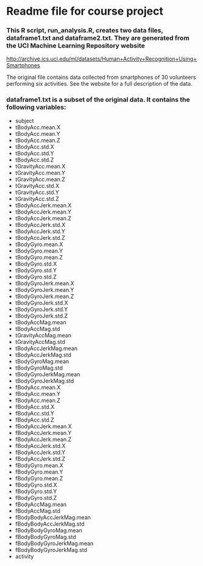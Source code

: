 # Readme file for course project

### This R script, run_analysis.R, creates two data files, dataframe1.txt and dataframe2.txt.  They are generated from the UCI Machine Learning Repository website 

http://archive.ics.uci.edu/ml/datasets/Human+Activity+Recognition+Using+Smartphones

The original file contains data collected from smartphones of 30 volunteers performing six activities.  See the website for a full description of the data.

### dataframe1.txt is a subset of the original data.  It contains the following variables:
+ subject
+ tBodyAcc.mean.X
+ tBodyAcc.mean.Y
+ tBodyAcc.mean.Z
+ tBodyAcc.std.X
+ tBodyAcc.std.Y
+ tBodyAcc.std.Z
+ tGravityAcc.mean.X
+ tGravityAcc.mean.Y
+ tGravityAcc.mean.Z
+ tGravityAcc.std.X
+ tGravityAcc.std.Y
+ tGravityAcc.std.Z
+ tBodyAccJerk.mean.X
+ tBodyAccJerk.mean.Y
+ tBodyAccJerk.mean.Z
+ tBodyAccJerk.std.X
+ tBodyAccJerk.std.Y
+ tBodyAccJerk.std.Z
+ tBodyGyro.mean.X
+ tBodyGyro.mean.Y
+ tBodyGyro.mean.Z
+ tBodyGyro.std.X
+ tBodyGyro.std.Y
+ tBodyGyro.std.Z
+ tBodyGyroJerk.mean.X
+ tBodyGyroJerk.mean.Y
+ tBodyGyroJerk.mean.Z
+ tBodyGyroJerk.std.X
+ tBodyGyroJerk.std.Y
+ tBodyGyroJerk.std.Z
+ tBodyAccMag.mean
+ tBodyAccMag.std
+ tGravityAccMag.mean
+ tGravityAccMag.std
+ tBodyAccJerkMag.mean
+ tBodyAccJerkMag.std
+ tBodyGyroMag.mean
+ tBodyGyroMag.std
+ tBodyGyroJerkMag.mean
+ tBodyGyroJerkMag.std
+ fBodyAcc.mean.X
+ fBodyAcc.mean.Y
+ fBodyAcc.mean.Z
+ fBodyAcc.std.X
+ fBodyAcc.std.Y
+ fBodyAcc.std.Z
+ fBodyAccJerk.mean.X
+ fBodyAccJerk.mean.Y
+ fBodyAccJerk.mean.Z
+ fBodyAccJerk.std.X
+ fBodyAccJerk.std.Y
+ fBodyAccJerk.std.Z
+ fBodyGyro.mean.X
+ fBodyGyro.mean.Y
+ fBodyGyro.mean.Z
+ fBodyGyro.std.X
+ fBodyGyro.std.Y
+ fBodyGyro.std.Z
+ fBodyAccMag.mean
+ fBodyAccMag.std
+ fBodyBodyAccJerkMag.mean
+ fBodyBodyAccJerkMag.std
+ fBodyBodyGyroMag.mean
+ fBodyBodyGyroMag.std
+ fBodyBodyGyroJerkMag.mean
+ fBodyBodyGyroJerkMag.std
+ activity